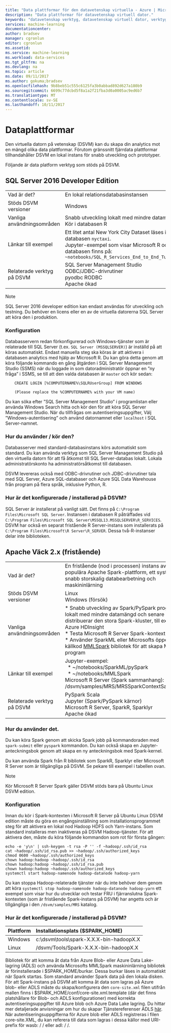```yaml
---
title: "Data plattformar för den datavetenskap virtuella - Azure | Microsoft Docs"
description: "Data plattformar för datavetenskap virtuell dator."
keywords: "datavetenskap verktyg, datavetenskap virtuell dator, verktyg för datavetenskap, datavetenskap för linux"
services: machine-learning
documentationcenter: 
author: bradsev
manager: cgronlun
editor: cgronlun
ms.assetid: 
ms.service: machine-learning
ms.workload: data-services
ms.tgt_pltfrm: na
ms.devlang: na
ms.topic: article
ms.date: 09/11/2017
ms.author: gokuma;bradsev
ms.openlocfilehash: 9b8beb51c555c6125fa3b0abbad892d627a180b9
ms.sourcegitcommit: 6699c77dcbd5f8a1a2f21fba3d0a0005ac9ed6b7
ms.translationtype: MT
ms.contentlocale: sv-SE
ms.lasthandoff: 10/11/2017
---
```

# <a name="data-platforms"></a>Dataplattformar

Den virtuella datorn på vetenskap (DSVM) kan du skapa din analytics mot en mängd olika data plattformar. Förutom gränssnitt fjärrdata plattformar tillhandahåller DSVM en lokal instans för snabb utveckling och prototyper. 

Följande är data platform verktyg som stöds på DSVM. 

## <a name="sql-server-2016-developer-edition"></a>SQL Server 2016 Developer Edition

| | |
| ------------- | ------------- |
| Vad är det?   | En lokal relationsdatabasinstansen      |
| Stöds DSVM versioner      | Windows      |
| Vanliga användningsområden      | Snabb utveckling lokalt med mindre datamängd <br/> Kör i databasen R   |
| Länkar till exempel      |    Ett litet antal New York City Dataset läses in i SQL-databasen `nyctaxi`. <br/> Jupyter-exempel som visar Microsoft R och analyser i databasen finns på:<br/> `~notebooks/SQL_R_Services_End_to_End_Tutorial.ipynb`  |
| Relaterade verktyg på DSVM       | SQL Server Management Studio <br/> ODBC/JDBC-drivrutiner<br/> pyodbc RODBC<br />Apache ökad      |

> [!NOTE]
> SQL Server 2016 developer edition kan endast användas för utveckling och testning. Du behöver en licens eller en av de virtuella datorerna SQL Server att köra den i produktion. 


### <a name="setup"></a>Konfiguration

Databasservern redan förkonfigurerad och Windows-tjänster som är relaterade till SQL Server (t.ex. `SQL Server (MSSQLSERVER)`) är inställd på att köras automatiskt. Endast manuella steg ska köras är att aktivera i databasen analytics med hjälp av Microsoft R. Du kan göra detta genom att köra följande kommando en gång åtgärden i SQL Server Management Studio (SSMS) när du loggade in som datoradministratör öppnar en ”ny fråga” i SSMS, se till att den valda databasen är `master` och kör sedan: 

        CREATE LOGIN [%COMPUTERNAME%\SQLRUserGroup] FROM WINDOWS 

        (Please replace the %COMPUTERNAME% with your VM name)
       
Du kan söka efter ”SQL Server Management Studio” i programlistan eller använda Windows Search hitta och kör den för att köra SQL Server Management Studio. När du tillfrågas om autentiseringsuppgifter, Välj ”Windows-autentisering” och använd datornamnet eller ```localhost``` i SQL Server-namnet. 

### <a name="how-to-use--run-it"></a>Hur du använder / kör den?  

Databasserver med standard-databasinstans körs automatiskt som standard. Du kan använda verktyg som SQL Server Management Studio på den virtuella datorn för att få åtkomst till SQL Server-databas lokalt. Lokala administratörskonto ha administratörsåtkomst till databasen. 

DSVM levereras också med ODBC-drivrutiner och JDBC-drivrutiner tala med SQL Server, Azure SQL-databaser och Azure SQL Data Warehouse från program på flera språk, inklusive Python, R. 

### <a name="how-is-it-configured--installed-on-the-dsvm"></a>Hur är det konfigurerade / installerad på DSVM? 

SQL Server är installerat på vanligt sätt. Det finns på `C:\Program Files\Microsoft SQL Server`. Instansen i databasen R påträffades vid `C:\Program Files\Microsoft SQL Server\MSSQL13.MSSQLSERVER\R_SERVICES`. DSVM har också en separat fristående R Server-instans som installerats på `C:\Program Files\Microsoft\R Server\R_SERVER`. Dessa två-R-instanser delar inte biblioteken.


## <a name="apache-spark-2x-standalone"></a>Apache Väck 2.x (fristående)

| | |
| ------------- | ------------- |
| Vad är det?   | En fristående (nod i processen) instans av populära Apache Spark-plattform, ett system för snabb storskalig databearbetning och maskininlärning     |
| Stöds DSVM versioner      | Linux <br /> Windows (försök)      |
| Vanliga användningsområden      | * Snabb utveckling av Spark/PySpark program lokalt med mindre datamängd och senare distribuerar den stora Spark-kluster, till exempel Azure HDInsight<br/> * Testa Microsoft R Server Spark-kontext <br />* Använder SparkML eller Microsofts öppen källkod [MMLSpark](https://github.com/Azure/mmlspark) bibliotek för att skapa ML-program  |
| Länkar till exempel      |    Jupyter-exempel: <br />&nbsp;&nbsp;* ~/notebooks/SparkML/pySpark <br /> &nbsp;&nbsp;* ~/notebooks/MMLSpark <br /> Microsoft R Server (Spark sammanhang): /dsvm/samples/MRS/MRSSparkContextSample.R |
| Relaterade verktyg på DSVM       | PySpark Scala<br/>Jupyter (Spark/PySpark kärnor)<br/>Microsoft R Server, SparkR, Sparklyr <br />Apache ökad      |

### <a name="how-to-use-it"></a>Hur du använder det.
Du kan köra Spark genom att skicka Spark jobb på kommandoraden med `spark-submit` eller `pyspark` kommandon. Du kan också skapa en Jupyter-anteckningsbok genom att skapa en ny anteckningsbok med Spark-kernel. 

Du kan använda Spark från R bibliotek som SparkR, Sparklyr eller Microsoft R Server som är tillgängliga på DSVM. Se pekare till exempel i tabellen ovan. 

> [!NOTE]
> Kör Microsoft R Server Spark gäller DSVM stöds bara på Ubuntu Linux DSVM edition. 



### <a name="setup"></a>Konfiguration
Innan du kör i Spark-kontexten i Microsoft R Server på Ubuntu Linux DSVM edition måste du göra en engångsinställning som installationsprogrammet steg för att aktivera en lokal nod Hadoop HDFS och Yarn-instans. Som standard installeras men inaktiveras på DSVM Hadoop-tjänster. För att aktivera den, måste du köra följande kommandon som rot för första gången:

    echo -e 'y\n' | ssh-keygen -t rsa -P '' -f ~hadoop/.ssh/id_rsa
    cat ~hadoop/.ssh/id_rsa.pub >> ~hadoop/.ssh/authorized_keys
    chmod 0600 ~hadoop/.ssh/authorized_keys
    chown hadoop:hadoop ~hadoop/.ssh/id_rsa
    chown hadoop:hadoop ~hadoop/.ssh/id_rsa.pub
    chown hadoop:hadoop ~hadoop/.ssh/authorized_keys
    systemctl start hadoop-namenode hadoop-datanode hadoop-yarn

Du kan stoppa Hadoop-relaterade tjänster när du inte behöver dem genom att köra ````systemctl stop hadoop-namenode hadoop-datanode hadoop-yarn```` ett exempel som visar hur du utvecklar och testar FRU i fjärranslutna Spark-kontexten (som är fristående Spark-instans på DSVM) har angetts och är tillgängliga i den `/dsvm/samples/MRS` katalog. 


### <a name="how-is-it-configured--installed-on-the-dsvm"></a>Hur är det konfigurerade / installerad på DSVM? 
|Plattform|Installationsplats ($SPARK_HOME)|
|:--------|:--------|
|Windows | c:\dsvm\tools\spark-X.X.X-bin-hadoopX.X|
|Linux   | /dsvm/Tools/Spark-X.X.X-bin-hadoopX.X|


Bibliotek för att komma åt data från Azure Blob- eller Azure Data Lake-lagring (ADLS) och använda Microsofts MMLSpark maskininlärning bibliotek är förinstallerade i $SPARK_HOME/burkar. Dessa burkar läses in automatiskt när Spark startas. Som standard använder Spark data på den lokala disken. För att Spark-instans på DSVM att komma åt data som lagras på Azure blob- eller ADLS måste du skapa/konfigurera den `core-site.xml` filen utifrån mallen finns i $SPARK_HOME/conf/core-site.xml.template (där det finns platshållare för Blob- och ADLS konfigurationer) med korrekta autentiseringsuppgifter till Azure blob och Azure Data Lake lagring. Du hittar mer detaljerade anvisningar om hur du skapar Tjänstereferenser ADLS [här](https://docs.microsoft.com/azure/data-lake-store/data-lake-store-authenticate-using-active-directory#create-an-active-directory-application). När autentiseringsuppgifterna för Azure blob eller ADLS registreras i filen core-site.XML, du kan referera till data som lagras i dessa källor med URI-prefix för wasb: / / eller adl: / /. 

